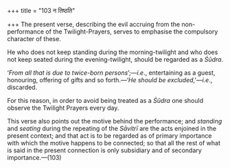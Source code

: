 +++
title = "103 न तिष्ठति"

+++
The present verse, describing the evil accruing from the non-performance
of the Twilight-Prayers, serves to emphasise the compulsory character of
these.

He who does not keep standing during the morning-twilight and who does
not keep seated during the evening-twilight, should be regarded as a
*Śūdra*.

‘*From all that is due to twice-born persons*’;—*i.e*., entertaining as
a guest, honouring, offering of gifts and so forth.—‘*He should be
excluded*,’—*i.e*., discarded.

For this reason, in order to avoid being treated as a *Śūdra* one should
observe the Twilight Prayers every day.

This verse also points out the motive behind the performance; and
*standing* and *seating* during the repeating of the *Sāvitrī* are the
acts enjoined in the present context; and that act is to be regarded as
of primary importance with which the motive happens to be connected; so
that all the rest of what is said in the present connection is only
subsidiary and of secondary importance.—(103)


